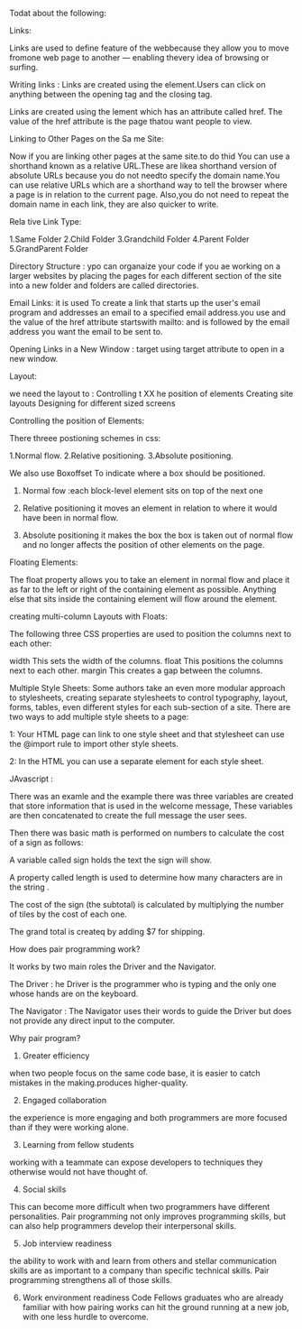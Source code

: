 

Todat about the following:

Links:

Links are used to define feature of the webbecause they allow you to
move fromone web page to another — enabling thevery idea of browsing or surfing.

Writing links :
Links are created using the <a> element.Users can click on anything
between the opening <a> tag and the closing </a> tag.

Links are created using the <a>lement which has an attribute called href. The value of the href attribute is the page thatou want people to view.

Linking to Other Pages on the Sa me Site:

Now if you are linking other pages at the same site.to do thid You can use a shorthand known as a relative URL.These are likea shorthand version of absolute URLs because you do not needto specify the domain name.You can use relative URLs which are a shorthand way to tell the browser where a page is in relation to the current page. Also,you do not need to repeat the domain name in each link, they are also quicker to
write.


Rela tive Link Type: 

1.Same Folder
2.Child Folder
3.Grandchild Folder
4.Parent Folder
5.GrandParent Folder

Directory Structure :
ypo can organaize your code if you ae working on a larger websites by placing the pages for each different section of the site into a new folder and folders are called directories.

Email Links:
it is used To create a link that starts up the user's email program and
addresses an email to a specified email address.you use <a> and the
value of the href attribute startswith mailto: and is followed by
the email address you want the email to be sent to.

Opening Links in a New Window :
target using target attribute to open in a new window.

Layout:

we need the layout to :
Controlling t XX he position of elements
Creating site layouts
Designing for different sized screens

Controlling the position of Elements:

There threee postioning schemes in css:

1.Normal flow.
2.Relative positioning.
3.Absolute positioning.

We also use Boxoffset To indicate where a box should be positioned.

1. Normal fow :each block-level element sits on top of the next one

2. Relative positioning it moves an element in relation to where it
   would have been in normal flow.


3. Absolute positioning it makes the box the box is taken out of normal
flow and no longer affects the position of other elements on the page.

 Floating Elements:

The float property allows you to take an element in normal flow and place it as far to the left or right of the containing element as possible. Anything else that sits inside the containing element will
flow around the element.

creating multi-column Layouts with Floats:

The following three CSS properties are used to position the columns next to each other:

width
This sets the width of the
columns.
float
This positions the columns next
to each other.
margin
This creates a gap between the
columns.

Multiple Style Sheets:
Some authors take an even more modular approach to stylesheets, creating
separate stylesheets to control typography, layout, forms, tables, even different styles for each sub-section of a site.
There are two ways to add
multiple style sheets to a page:

1: Your HTML page can link
to one style sheet and that
stylesheet can use the @import
rule to import other style sheets.

2: In the HTML you can use a
separate <link> element for
each style sheet.


JAvascript :

There was an examle and the example there was three variables are created that store information that is used in the welcome message,
These variables are then concatenated to create the full message the user sees.

Then there was basic math is performed on numbers to calculate the cost of a sign as follows:

A variable called sign holds the text the sign will show.

A property called length is used to determine how many characters
are in the string .

The cost of the sign (the subtotal) is calculated by multiplying the
number of tiles by the cost of each one.

The grand total is createq by adding $7 for shipping.

How does pair programming work?

It works by two main roles the Driver and the Navigator. 

The Driver :
he Driver is the programmer who is typing and the only one whose hands are on the keyboard.

The Navigator :
The Navigator uses their words to guide the Driver but does not provide any direct input to the computer. 
 
 
 Why pair program?

 1. Greater efficiency

 when two people focus on the same code base, it is easier to catch mistakes in the making.produces higher-quality.

 2. Engaged collaboration

  the experience is more engaging and both programmers are more focused than if they were working alone.

3. Learning from fellow students


working with a teammate can expose developers to techniques they otherwise would not have thought of.

4. Social skills

This can become more difficult when two programmers have different personalities. Pair programming not only improves programming skills, but can also help programmers develop their interpersonal skills. 

5. Job interview readiness

the ability to work with and learn from others and stellar communication skills are as important to a company than specific technical skills. Pair programming strengthens all of those skills.

6. Work environment readiness
Code Fellows graduates who are already familiar with how pairing works can hit the ground running at a new job, with one less hurdle to overcome.


